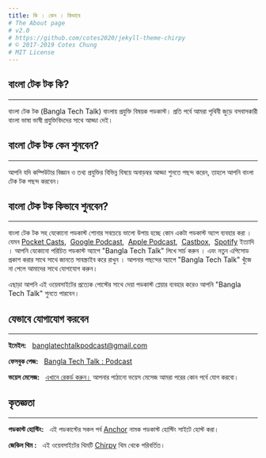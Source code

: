 ```yaml
---
title: কি । কেন ‌। কিভাবে
# The About page
# v2.0
# https://github.com/cotes2020/jekyll-theme-chirpy
# © 2017-2019 Cotes Chung
# MIT License
---
```


## বাংলা টেক টক কি?

***

বাংলা টেক টক (Bangla Tech Talk) বাংলায় প্রযুক্তি বিষয়ক পডকাস্ট। প্রতি পর্বে আমরা পৃথিবী জুড়ে বসবাসকারী বাংলা ভাষা ভাষী প্রযুক্তিবিদদের সাথে আড্ডা দেই। 


## বাংলা টেক টক কেন শুনবেন?

***

আপনি যদি কম্পিউটার বিজ্ঞান  ও তথ্য প্রযুক্তির বিভিন্ন বিষয়ে অনাড়ম্বর আড্ডা শুনতে পছন্দ করেন,  তাহলে আপনি বাংলা টেক টক পছন্দ করবেন। 


## বাংলা টেক টক কিভাবে শুনবেন?

***

বাংলা টেক টক সহ যেকোনো পডকাস্ট শোনার সবচেয়ে ভালো উপায় হচ্ছে কোন একটা পডকাস্ট অ্যাপ ব্যবহার করা । যেমন [Pocket Casts](https://www.pocketcasts.com/),&nbsp;   [Google Podcast](https://play.google.com/store/apps/details?id=com.google.android.apps.podcasts),&nbsp;  [Apple Podcast](https://apps.apple.com/us/app/apple-podcasts/id525463029),&nbsp;  [Castbox](https://play.google.com/store/apps/details?id=fm.castbox.audiobook.radio.podcast),&nbsp;  [Spotify](https://www.spotify.com/) ইত্যাদি । আপনি যেকোনো পরিচিত পডকাস্ট অ্যাপে "Bangla Tech Talk"  লিখে সার্চ করুন । এবং নতুন এপিসোড প্রকাশ করার সাথে সাথে জানতে সাবস্ক্রাইব করে রাখুন । আপনার পছন্দের অ্যাপে "Bangla Tech Talk" খুঁজে না পেলে আমাদের সাথে যোগাযোগ করুন।

এছাড়া আপনি এই ওয়েবসাইটের প্রত্যেক পোস্টের সাথে দেয়া পডকাস্ট প্লেয়ার ব্যবহার করেও আপনি "Bangla Tech Talk" শুনতে পারবেন। 


## যেভাবে যোগাযোগ করবেন

***

**ইমেইল:** &nbsp; <banglatechtalkpodcast@gmail.com>

**ফেসবুক পেজ:** &nbsp; [Bangla Tech Talk : Podcast](https://www.facebook.com/banglatechtalkpodcast)

**ভয়েস মেসেজ:**  &nbsp; [এখানে রেকর্ড করুন।](https://anchor.fm/banglatechtalk/message) আপনার পাঠানো ভয়েস মেসেজ আমরা 
পরের কোন পর্বে যোগ করবো। 


## কৃতজ্ঞতা

***

**পডকাস্ট হোস্টিং:** &nbsp; এই পডকাস্টের সকল পর্ব [Anchor](https://anchor.fm) নামক পডকাস্ট হোস্টিং সাইটে হোস্ট করা। 

**জেকিল থিম :** &nbsp; এই ওয়েবসাইটের থিমটি [Chirpy](https://github.com/cotes2020/jekyll-theme-chirpy/) থিম থেকে পরিবর্তিত।

